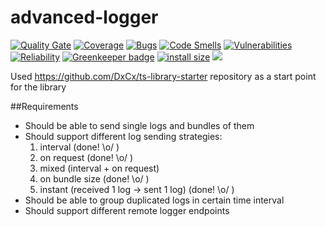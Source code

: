 # advanced-logger

[![Quality Gate](https://sonarcloud.io/api/project_badges/measure?project=advanced-logger&metric=alert_status)](https://sonarcloud.io/dashboard/index/advanced-logger)
[![Coverage](https://sonarcloud.io/api/project_badges/measure?project=advanced-logger&metric=coverage)](https://sonarcloud.io/dashboard/index/advanced-logger)
[![Bugs](https://sonarcloud.io/api/project_badges/measure?project=advanced-logger&metric=bugs)](https://sonarcloud.io/dashboard/index/advanced-logger)
[![Code Smells](https://sonarcloud.io/api/project_badges/measure?project=advanced-logger&metric=code_smells)](https://sonarcloud.io/dashboard/index/advanced-logger)
[![Vulnerabilities](https://sonarcloud.io/api/project_badges/measure?project=advanced-logger&metric=vulnerabilities)](https://sonarcloud.io/dashboard/index/advanced-logger)
[![Reliability](https://sonarcloud.io/api/project_badges/measure?project=advanced-logger&metric=reliability_rating)](https://sonarcloud.io/dashboard/index/advanced-logger)
[![Greenkeeper badge](https://badges.greenkeeper.io/AlexeyPopovUA/universal-logger.svg)](https://greenkeeper.io/)
[![install size](https://packagephobia.now.sh/badge?p=advanced-logger@1.0.9)](https://packagephobia.now.sh/result?p=advanced-logger@1.0.9)
[![](https://data.jsdelivr.com/v1/package/npm/advanced-logger/badge)](https://www.jsdelivr.com/package/npm/advanced-logger)

Used https://github.com/DxCx/ts-library-starter repository as a start point for the library

##Requirements

* Should be able to send single logs and bundles of them
* Should support different log sending strategies:
  1.  interval (done! \o/ )
  2.  on request (done! \o/ )
  3.  mixed (interval + on request)
  4.  on bundle size (done! \o/ )
  5.  instant (received 1 log -> sent 1 log) (done! \o/ )
* Should be able to group duplicated logs in certain time interval
* Should support different remote logger endpoints
